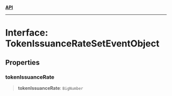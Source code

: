 [**API**](../../../README.md)

***

# Interface: TokenIssuanceRateSetEventObject

## Properties

### tokenIssuanceRate

> **tokenIssuanceRate**: `BigNumber`
